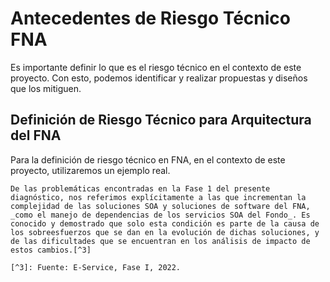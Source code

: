 
# Antecedentes de Riesgo Técnico FNA
Es importante definir lo que es el riesgo técnico en el contexto de este proyecto. Con esto, podemos identificar y realizar propuestas y diseños que los mitiguen. 

## Definición de Riesgo Técnico para Arquitectura del FNA
Para la definición de riesgo técnico en FNA, en el contexto de este proyecto, utilizaremos un ejemplo real. 

    De las problemáticas encontradas en la Fase 1 del presente diagnóstico, nos referimos explícitamente a las que incrementan la complejidad de las soluciones SOA y soluciones de software del FNA, _como el manejo de dependencias de los servicios SOA del Fondo_. Es conocido y demostrado que solo esta condición es parte de la causa de los sobreesfuerzos que se dan en la evolución de dichas soluciones, y de las dificultades que se encuentran en los análisis de impacto de estos cambios.[^3]
    
    [^3]: Fuente: E-Service, Fase I, 2022.

    


